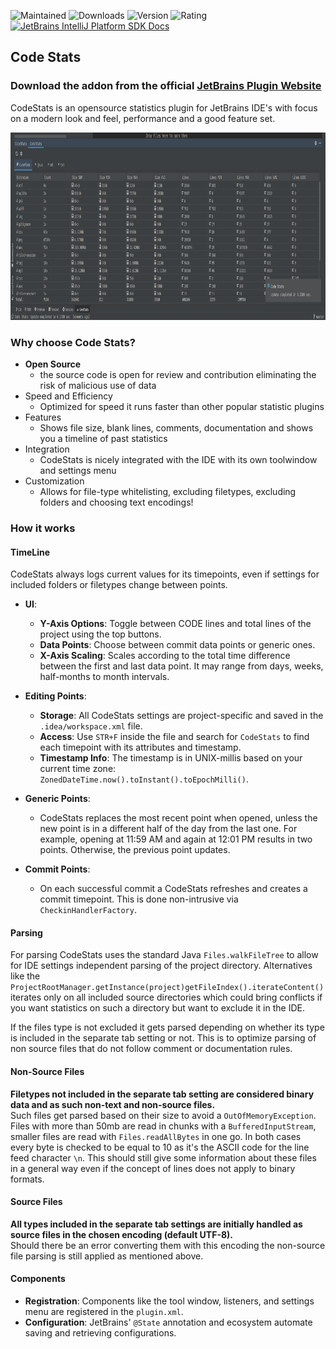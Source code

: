 ![Maintained](https://img.shields.io/badge/maintained-yes-green.svg)
![Downloads](https://img.shields.io/jetbrains/plugin/d/22328-codestats)
![Version](https://img.shields.io/jetbrains/plugin/v/22328-codestats)
![Rating](https://img.shields.io/jetbrains/plugin/r/rating/22328-codestats)
[![JetBrains IntelliJ Platform SDK Docs](https://jb.gg/badges/docs.svg)](https://plugins.jetbrains.com/docs/intellij)


## Code Stats

### Download the addon from the official [JetBrains Plugin Website](https://plugins.jetbrains.com/plugin/22328-codestats)

CodeStats is an opensource statistics plugin for JetBrains IDE's with focus on a modern look and feel, performance and a good feature set.


<img src="pictures/overview.png" alt="The startup screen of CodeStats" width="970" height="300">


### Why choose Code Stats?

- **Open Source**
    - the source code is open for review and contribution eliminating the risk of malicious use of data
- Speed and Efficiency
    - Optimized for speed it runs faster than other popular statistic plugins
- Features
    - Shows file size, blank lines, comments, documentation and shows you a timeline of past statistics
- Integration
    - CodeStats is nicely integrated with the IDE with its own toolwindow and settings menu
- Customization 
    - Allows for file-type whitelisting, excluding filetypes, excluding folders and choosing text encodings!

### How it works

#### TimeLine

CodeStats always logs current values for its timepoints, even if settings for included folders or filetypes change between points.

- **UI**:
  - **Y-Axis Options**: Toggle between CODE lines and total lines of the project using the top buttons.
  - **Data Points**: Choose between commit data points or generic ones.
  - **X-Axis Scaling**: Scales according to the total time difference between the first and last data point. It may range from days, weeks, half-months to month intervals.

- **Editing Points**:
  - **Storage**: All CodeStats settings are project-specific and saved in the `.idea/workspace.xml` file.
  - **Access**: Use `STR+F` inside the file and search for `CodeStats` to find each timepoint with its attributes and timestamp.
  - **Timestamp Info**: The timestamp is in UNIX-millis based on your current time zone: `ZonedDateTime.now().toInstant().toEpochMilli()`.

- **Generic Points**:
  - CodeStats replaces the most recent point when opened, unless the new point is in a different half of the day from the last one. For example, opening at 11:59 AM and again at 12:01 PM results in two points. Otherwise, the previous point updates.

- **Commit Points**:
  - On each successful commit a CodeStats refreshes and creates a commit timepoint. This is done non-intrusive via `CheckinHandlerFactory`.


#### Parsing

For parsing CodeStats uses the standard Java `Files.walkFileTree` to allow for IDE settings independent parsing of the project directory. Alternatives like the `ProjectRootManager.getInstance(project)getFileIndex().iterateContent()` iterates only on all included source directories which could bring conflicts if you want statistics on such a directory but want to exclude it in the IDE.

If the files type is not excluded it gets parsed depending on whether its type is included in the separate tab setting or not. This is to optimize parsing of non source files that do not follow comment or documentation rules. 

#### Non-Source Files

**Filetypes not included in the separate tab setting are considered binary data and as such non-text and non-source files.**  
Such files get parsed based on their size to avoid a `OutOfMemoryException`. Files with more than 50mb are read in chunks with a `BufferedInputStream`, smaller files are read with `Files.readAllBytes` in one go. In both cases every byte is checked to be equal to 10 as it's the ASCII code for the line feed character `\n`. This should still give some information about these files in a general way even if the concept of lines does not apply to binary formats.

#### Source Files

**All types included in the separate tab settings are initially handled as source files in the chosen encoding (default UTF-8).**  
Should there be an error converting them with this encoding the non-source file parsing is still applied as mentioned above.

#### Components

- **Registration**: Components like the tool window, listeners, and settings menu are registered in the `plugin.xml`.
- **Configuration**: JetBrains' `@State` annotation and ecosystem automate saving and retrieving configurations.
